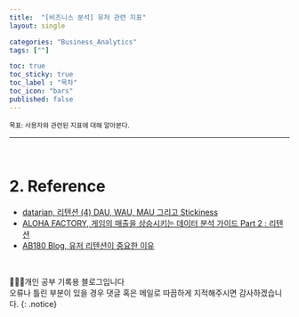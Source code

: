```yaml
---
title:  "[비즈니스 분석] 유저 관련 지표"
layout: single

categories: "Business_Analytics"
tags: [""]

toc: true
toc_sticky: true
toc_label : "목차"
toc_icon: "bars"
published: false
---
```


<small>목표: 사용자와 관련된 지표에 대해 알아본다.</small>

***

<br>

# 2. Reference
- [datarian, 리텐션 (4) DAU, WAU, MAU 그리고 Stickiness](https://datarian.io/blog/stickiness)
- [ALOHA FACTORY, 게임의 매출을 상승시키는 데이터 분석 가이드 Part 2 : 리텐션](https://www.aloha-corp.com/blog/df0cf6c02f0848768e640d50071abb0f)
- [AB180 Blog, 유저 리텐션이 중요한 이유](https://blog.ab180.co/posts/retention-series-1)


<br>

👩🏻‍💻개인 공부 기록용 블로그입니다
<br>오류나 틀린 부분이 있을 경우 댓글 혹은 메일로 따끔하게 지적해주시면 감사하겠습니다.
{: .notice}